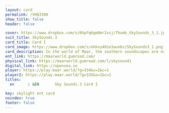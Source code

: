 ```yaml
---
layout: card
permalink: /VHQ3300
show_title: false
header: false

cover: https://www.dropbox.com/s/6hpfq6gm8mr2xsj/Thumb_SkySounds_3_1.jpg?raw=1
suit_title: SkySounds.3
card_title: Card I
card_image: https://www.dropbox.com/s/ekkvy40zo1wunbs/SkySounds3_1.png?raw=1
card_description: In the world of Maar, the southern soundscapes are not only heard but felt, a blue that permeates the air and speaks to the soul. The melodies and rhythms are born from the earth and the sky, shaped by the winds and the water, and nourished by the sun's energy. These soundscapes are not just a source of entertainment, but a reflection of the natural world and a reminder of our place within it. The preservation of these soundscapes is not just an act of cultural preservation, but a recognition of the interconnectedness of all things and the impact our actions have on the natural world. The jazz-influenced melodies and rhythms that emerge from these soundscapes serve as a reminder of the beauty and complexity of the natural world. 
ent_link: https://maarworld.gumroad.com/
physical_link: https://maarworld.gumroad.com/l/skysound1
digital_link: https://opensea.io
player: https://play.maar.world/?g=334&s=2&c=1
player2: https://play.maar.world/?g=335&s=2&c=1
titles:
  en      : &EN       Sky Sounds.3 Card I

key: skylight ent card 
noindex: true
footer: false
---
```

